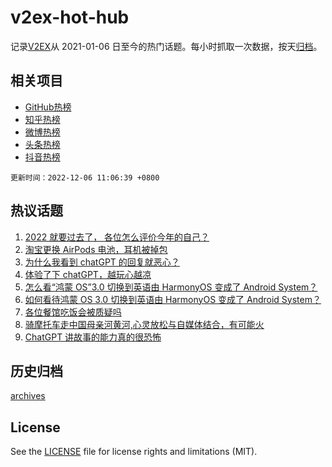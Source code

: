 # v2ex-hot-hub

 记录[V2EX](https://www.v2ex.com/)从 2021-01-06 日至今的热门话题。每小时抓取一次数据，按天[归档](archives)。
 
 ## 相关项目

- [GitHub热榜](https://github.com/lonnyzhang423/github-hot-hub)
- [知乎热榜](https://github.com/lonnyzhang423/zhihu-hot-hub)
- [微博热榜](https://github.com/lonnyzhang423/weibo-hot-hub)
- [头条热榜](https://github.com/lonnyzhang423/toutiao-hot-hub)
- [抖音热榜](https://github.com/lonnyzhang423/douyin-hot-hub)


 `更新时间：2022-12-06 11:06:39 +0800`

## 热议话题

1. [2022 就要过去了， 各位怎么评价今年的自己？](https://www.v2ex.com/t/900169)
1. [淘宝更换 AirPods 电池，耳机被掉包](https://www.v2ex.com/t/900178)
1. [为什么我看到 chatGPT 的回复就恶心？](https://www.v2ex.com/t/900177)
1. [体验了下 chatGPT，越玩心越凉](https://www.v2ex.com/t/900396)
1. [怎么看“鸿蒙 OS”3.0 切换到英语由 HarmonyOS 变成了 Android System？](https://www.v2ex.com/t/900312)
1. [如何看待鸿蒙 OS 3.0 切换到英语由 HarmonyOS 变成了 Android System？](https://www.v2ex.com/t/900189)
1. [各位餐馆吃饭会被质疑吗](https://www.v2ex.com/t/900197)
1. [骑摩托车走中国母亲河黄河,心灵放松与自媒体结合，有可能火](https://www.v2ex.com/t/900388)
1. [ChatGPT 讲故事的能力真的很恐怖](https://www.v2ex.com/t/900264)

## 历史归档

[archives](archives)

## License

See the [LICENSE](LICENSE) file for license rights and limitations (MIT).
